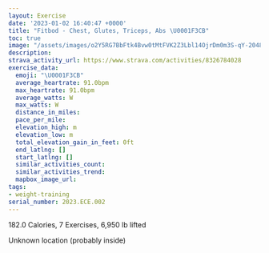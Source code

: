 ```yaml
---
layout: Exercise
date: '2023-01-02 16:40:47 +0000'
title: "Fitbod - Chest, Glutes, Triceps, Abs \U0001F3CB️"
toc: true
image: "/assets/images/o2Y5RG7BbFtk4Bvw0tMtFVK2Z3Lbl14OjrDm0m3S-qY-2048x1152.jpg.jpeg"
description:
strava_activity_url: https://www.strava.com/activities/8326784028
exercise_data:
  emoji: "\U0001F3CB️"
  average_heartrate: 91.0bpm
  max_heartrate: 91.0bpm
  average_watts: W
  max_watts: W
  distance_in_miles:
  pace_per_mile:
  elevation_high: m
  elevation_low: m
  total_elevation_gain_in_feet: 0ft
  end_latlng: []
  start_latlng: []
  similar_activities_count:
  similar_activities_trend:
  mapbox_image_url:
tags:
- weight-training
serial_number: 2023.ECE.002
---
```

182.0 Calories, 7 Exercises, 6,950 lb lifted

Unknown location (probably inside)
